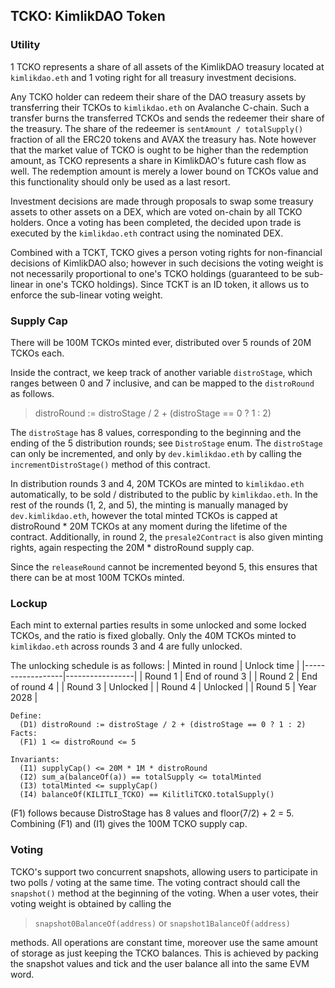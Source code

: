 ## TCKO: KimlikDAO Token


### Utility
1 TCKO represents a share of all assets of the KimlikDAO treasury located
at `kimlikdao.eth` and 1 voting right for all treasury investment decisions.

Any TCKO holder can redeem their share of the DAO treasury assets by
transferring their TCKOs to `kimlikdao.eth` on Avalanche C-chain. Such a
transfer burns the transferred TCKOs and sends the redeemer their share of
the treasury. The share of the redeemer is `sentAmount / totalSupply()`
fraction of all the ERC20 tokens and AVAX the treasury has.
Note however that the market value of TCKO is ought to be higher than the
redemption amount, as TCKO represents a share in KimlikDAO's future cash
flow as well. The redemption amount is merely a lower bound on TCKOs value
and this functionality should only be used as a last resort.
 
Investment decisions are made through proposals to swap some treasury assets
to other assets on a DEX, which are voted on-chain by all TCKO holders. Once
a voting has been completed, the decided upon trade is executed by the
`kimlikdao.eth` contract using the nominated DEX.

Combined with a TCKT, TCKO gives a person voting rights for non-financial
decisions of KimlikDAO also; however in such decisions the voting weight is
not necessarily proportional to one's TCKO holdings (guaranteed to be
sub-linear in one's TCKO holdings). Since TCKT is an ID token, it allows us
to enforce the sub-linear voting weight.

### Supply Cap
There will be 100M TCKOs minted ever, distributed over 5 rounds of 20M TCKOs
each.

Inside the contract, we keep track of another variable `distroStage`, which
ranges between 0 and 7 inclusive, and can be mapped to the `distroRound` as
follows.

> distroRound :=  distroStage / 2 + (distroStage == 0 ? 1 : 2)

The `distroStage` has 8 values, corresponding to the beginning and the
ending of the 5 distribution rounds; see `DistroStage` enum.
The `distroStage` can only be incremented, and only by `dev.kimlikdao.eth`
by calling the `incrementDistroStage()` method of this contract.

In distribution rounds 3 and 4, 20M TCKOs are minted to `kimlikdao.eth`
automatically, to be sold / distributed to the public by `kimlikdao.eth`.
In the rest of the rounds (1, 2, and 5), the minting is manually managed
by `dev.kimlikdao.eth`, however the total minted TCKOs is capped at
distroRound * 20M TCKOs at any moment during the lifetime of the contract.
Additionally, in round 2, the `presale2Contract` is also given minting
rights, again respecting the 20M * distroRound supply cap.

Since the `releaseRound` cannot be incremented beyond 5, this ensures that
there can be at most 100M TCKOs minted.

### Lockup
Each mint to external parties results in some unlocked and some locked
TCKOs, and the ratio is fixed globally. Only the 40M TCKOs minted to
`kimlikdao.eth` across rounds 3 and 4 are fully unlocked.

The unlocking schedule is as follows:
| Minted in round  |  Unlock time    |
|------------------|-----------------|
|   Round 1        |  End of round 3 |
|   Round 2        |  End of round 4 |
|   Round 3        |  Unlocked       |
|   Round 4        |  Unlocked       |
|   Round 5        |  Year 2028      |

```
Define:
  (D1) distroRound := distroStage / 2 + (distroStage == 0 ? 1 : 2)
Facts:
  (F1) 1 <= distroRound <= 5

Invariants:
  (I1) supplyCap() <= 20M * 1M * distroRound
  (I2) sum_a(balanceOf(a)) == totalSupply <= totalMinted
  (I3) totalMinted <= supplyCap()
  (I4) balanceOf(KILITLI_TCKO) == KilitliTCKO.totalSupply()
```
(F1) follows because DistroStage has 8 values and floor(7/2) + 2 = 5.
Combining (F1) and (I1) gives the 100M TCKO supply cap.

### Voting
TCKO's support two concurrent snapshots, allowing users to participate
in two polls / voting at the same time. The voting contract should call the
`snapshot()` method at the beginning of the voting. When a user votes, their
voting weight is obtained by calling the

> `snapshot0BalanceOf(address)` or `snapshot1BalanceOf(address)`

methods. All operations are constant time, moreover use the same amount of
storage as just keeping the TCKO balances. This is achieved by packing the
snapshot values and tick and the user balance all into the same EVM word.